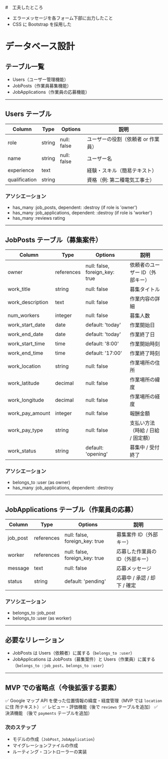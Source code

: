 #　工夫したところ

- エラーメッセージを各フォーム下部に出力したこと
- CSS に Bootstrap を採用した

# データベース設計

## テーブル一覧

- Users（ユーザー管理機能）
- JobPosts（作業員募集機能）
- JobApplications（作業員の応募機能）

---

## Users テーブル

| Column        | Type   | Options     | 説明                               |
| ------------- | ------ | ----------- | ---------------------------------- |
| role          | string | null: false | ユーザーの役割（依頼者 or 作業員） |
| name          | string | null: false | ユーザー名                         |
| experience    | text   |             | 経験・スキル（簡易テキスト）       |
| qualification | string |             | 資格（例: 第二種電気工事士）       |

### アソシエーション

- has_many :job_posts, dependent: :destroy (if role is 'owner')
- has_many :job_applications, dependent: :destroy (if role is 'worker')
- has_many :reviews rating

---

## JobPosts テーブル（募集案件）

| Column           | Type       | Options                        | 説明                               |
| ---------------- | ---------- | ------------------------------ | ---------------------------------- |
| owner            | references | null: false, foreign_key: true | 依頼者のユーザー ID（外部キー）    |
| work_title       | string     | null: false                    | 募集タイトル                       |
| work_description | text       | null: false                    | 作業内容の詳細                     |
| num_workers      | integer    | null: false                    | 募集人数                           |
| work_start_date  | date       | default: 'today'               | 作業開始日                         |
| work_end_date    | date       | default: 'today'               | 作業終了日                         |
| work_start_time  | time       | default: '8:00'                | 作業開始時刻                       |
| work_end_time    | time       | default: '17:00'               | 作業終了時刻                       |
| work_location    | string     | null: false                    | 作業場所の住所                     |
| work_latitude    | decimal    | null: false                    | 作業場所の緯度                     |
| work_longitude   | decimal    | null: false                    | 作業場所の経度                     |
| work_pay_amount  | integer    | null: false                    | 報酬金額                           |
| work_pay_type    | string     | null: false                    | 支払い方法（時給 / 日給 / 固定額） |
| work_status      | string     | default: 'opening'             | 募集中 / 受付終了                  |

### アソシエーション

- belongs_to :user (as owner)
- has_many :job_applications, dependent: :destroy

---

## JobApplications テーブル（作業員の応募）

| Column   | Type       | Options                        | 説明                            |
| -------- | ---------- | ------------------------------ | ------------------------------- |
| job_post | references | null: false, foreign_key: true | 募集案件 ID（外部キー）         |
| worker   | references | null: false, foreign_key: true | 応募した作業員の ID（外部キー） |
| message  | text       | null: false                    | 応募メッセージ                  |
| status   | string     | default: 'pending'             | 応募中 / 承認 / 却下 / 確定     |

### アソシエーション

- belongs_to :job_post
- belongs_to :user (as worker)

---

## 必要なリレーション

- JobPosts は Users（依頼者）に属する（`belongs_to :user`）
- JobApplications は JobPosts（募集案件）と Users（作業員）に属する
  （`belongs_to :job_post`、`belongs_to :user`）

---

## MVP での省略点（今後拡張する要素）

✅ Google マップ API を使った位置情報の緯度・経度管理（MVP では `location` に住
所テキスト） ✅ レビュー・評価機能（後で `reviews` テーブルを追加） ✅ 決済機能
（後で `payments` テーブルを追加）

### 次のステップ

- モデルの作成（`JobPost`, `JobApplication`）
- マイグレーションファイルの作成
- ルーティング・コントローラーの実装
